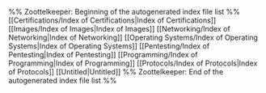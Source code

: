 %% Zoottelkeeper: Beginning of the autogenerated index file list  %%
 [[Certifications/Index of Certifications|Index of Certifications]]
 [[Images/Index of Images|Index of Images]]
 [[Networking/Index of Networking|Index of Networking]]
 [[Operating Systems/Index of Operating Systems|Index of Operating Systems]]
 [[Pentesting/Index of Pentesting|Index of Pentesting]]
 [[Programming/Index of Programming|Index of Programming]]
 [[Protocols/Index of Protocols|Index of Protocols]]
 [[Untitled|Untitled]]
%% Zoottelkeeper: End of the autogenerated index file list  %%
